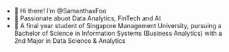 - 👋 Hi there! I’m @SamanthaxFoo
- 👀 Passionate abuot Data Analytics, FinTech and AI
- 🌱 A final year student of Singapore Management University, pursuing a Bachelor of Science in Information Systems (Business Analytics) with a 2nd Major in Data Science & Analytics


<!---
- 💞️ I’m looking to collaborate on ...
- 📫 How to reach me ...
SamanthaxFoo/SamanthaxFoo is a ✨ special ✨ repository because its `README.md` (this file) appears on your GitHub profile.
You can click the Preview link to take a look at your changes.
--->
